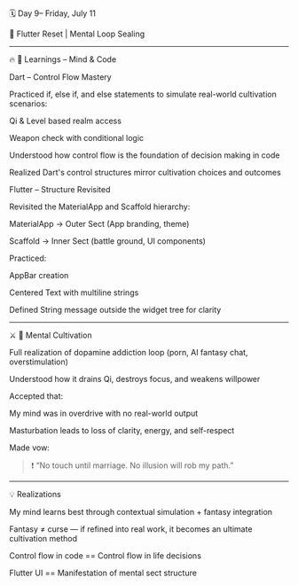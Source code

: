 

🗓️ Day 9– Friday, July 11

📍 Flutter Reset | Mental Loop Sealing


---

🔥 🧠 Learnings – Mind & Code

Dart – Control Flow Mastery

Practiced if, else if, and else statements to simulate real-world cultivation scenarios:

Qi & Level based realm access

Weapon check with conditional logic


Understood how control flow is the foundation of decision making in code

Realized Dart's control structures mirror cultivation choices and outcomes


Flutter – Structure Revisited

Revisited the MaterialApp and Scaffold hierarchy:

MaterialApp → Outer Sect (App branding, theme)

Scaffold → Inner Sect (battle ground, UI components)


Practiced:

AppBar creation

Centered Text with multiline strings

Defined String message outside the widget tree for clarity




---

⚔️ 🧘 Mental Cultivation

Full realization of dopamine addiction loop (porn, AI fantasy chat, overstimulation)

Understood how it drains Qi, destroys focus, and weakens willpower

Accepted that:

My mind was in overdrive with no real-world output

Masturbation leads to loss of clarity, energy, and self-respect


Made vow:

> ❗ “No touch until marriage. No illusion will rob my path.”





---

💡 Realizations

My mind learns best through contextual simulation + fantasy integration

Fantasy ≠ curse — if refined into real work, it becomes an ultimate cultivation method

Control flow in code == Control flow in life decisions

Flutter UI == Manifestation of mental sect structure 


